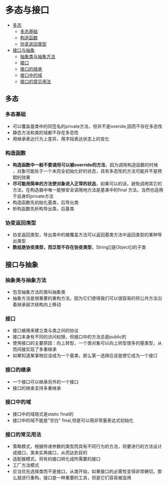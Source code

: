 # 多态与接口

* [多态](#多态)
  * [多态基础](#多态基础)
  * [构造函数](#构造函数)
  * [协变返回类型](#协变返回类型)
* [接口与抽象](#接口与抽象)
  * [抽象类与抽象方法](#抽象类与抽象方法)
  * [接口](#接口)
  * [接口的继承](#接口的继承)
  * [接口中的域](#接口中的域)
  * [接口的常见用法](#接口的常见用法)

## 多态

### 多态基础

* 可以覆盖基类中的同签名的private方法，但并不是overide,因而不存在多态性
* 静态方法和类的域都不存在多态性
* 用继承表达行为上差异，用字段表达状态上的变化

### 构造函数

* **构造函数中一般不要调用可以被override的方法**，因为调用构造函数的时候 ，对象可能处于一个未完全初始化好的状态，具有多态性的方法可能并不是预期的效果
* **尽可能用简单的方法使对象进入正常的状态**，如果可以的话，避免调用其它的方法，在构造器中唯一能够安全调用地方法是基类中的final 方法，当然也适用于自身的private方法
* 构造函数先初始化基类，后导出类
* 析构函数先析构导出类，后基类

### 协变返回类型

* 协变返回类型，导出类中的被覆盖方法可以返回基类方法中返回类型的某种导出类型
* **数组是协变类型，而泛型不存在协变类型**，String[]是Object[]的子类

## 接口与抽象

### 抽象类与抽象方法

* 包含抽象方法的类叫抽象类
* 抽象方法是很重要的重构方法，因为它们使得我们可以很容易的将公共方法沿着继承层次结构向上移动

### 接口

* 接口被用来建立类与类之间的协议
* 接口本身有不同的访问权限，但接口中的方法总是public的
* 使用接口的主要原因：向上转型，一个类对象可以向上转型很多的基类型，从而间接实现了多重继承
* 如果知道某事物应该成为一个基类，那么第一选择应该是使它成为一个接口

### 接口的继承

* 一个接口可以继承另外的一个接口
* 接口的继承支持多重继承

### 接口中的域

* 接口中的域隐式是static final的
* 接口中的域不能是"空白" final,但是可以用非常量表达式初始化

### 接口的常见用法

* 策略模式，根据传递参数的类型而具有不同行为的方法，将要进行的方法设计成接口，类来实再接口，从而达到目的
* 适配器模式，将有的接口转化成所需要的接口
* 工厂方法模式
* 应当优先选择类而不是接口，从类开始，如果接口的必需性变得非常确切，那么就进行重构，接口是一种重要的工具，但是它们容易被滥用



